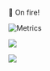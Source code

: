 👀 On fire! 

![Metrics](https://metrics.lecoq.io/odysa?template=classic&languages=1&lines=1&isocalendar=1&activity=1&isocalendar.duration=half-year&languages.limit=8&languages.threshold=0%25&languages.colors=github&languages.sections=most-used&languages.indepth=false&languages.analysis.timeout=15&languages.categories=markup%2C%20programming&languages.recent.categories=markup%2C%20programming&languages.recent.load=300&languages.recent.days=14&activity.limit=5&activity.load=300&activity.days=14&activity.visibility=all&activity.timestamps=false&activity.filter=all&config.timezone=America%2FChicago)

![](https://github-profile-summary-cards.vercel.app/api/cards/most-commit-language?username=odysa&theme=default)

![](https://komarev.com/ghpvc/?username=odysa)
